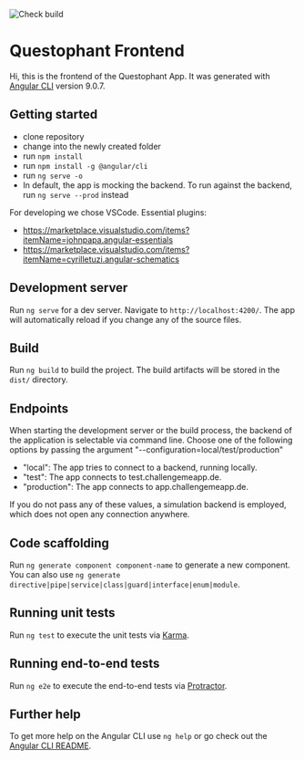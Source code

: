![Check build](https://github.com/ChallengeMeApp/frontend/workflows/Check%20build/badge.svg?branch=master)

# Questophant Frontend

Hi, this is the frontend of the Questophant App.
It was generated with [Angular CLI](https://github.com/angular/angular-cli) version 9.0.7.

## Getting started

-   clone repository
-   change into the newly created folder
-   run `npm install`
-   run `npm install -g @angular/cli`
-   run `ng serve -o`
-   In default, the app is mocking the backend. To run against the backend, run `ng serve --prod` instead

For developing we chose VSCode.
Essential plugins:

-   https://marketplace.visualstudio.com/items?itemName=johnpapa.angular-essentials
-   https://marketplace.visualstudio.com/items?itemName=cyrilletuzi.angular-schematics

## Development server

Run `ng serve` for a dev server. Navigate to `http://localhost:4200/`. The app will automatically reload if you change any of the source files.

## Build

Run `ng build` to build the project. The build artifacts will be stored in the `dist/` directory.

## Endpoints

When starting the development server or the build process, the backend of the application is selectable via command line. Choose one of the following options by passing the argument "--configuration=local/test/production"

-   "local": The app tries to connect to a backend, running locally.
-   "test": The app connects to test.challengemeapp.de.
-   "production": The app connects to app.challengemeapp.de.

If you do not pass any of these values, a simulation backend is employed, which does not open any connection anywhere.

## Code scaffolding

Run `ng generate component component-name` to generate a new component. You can also use `ng generate directive|pipe|service|class|guard|interface|enum|module`.

## Running unit tests

Run `ng test` to execute the unit tests via [Karma](https://karma-runner.github.io).

## Running end-to-end tests

Run `ng e2e` to execute the end-to-end tests via [Protractor](http://www.protractortest.org/).

## Further help

To get more help on the Angular CLI use `ng help` or go check out the [Angular CLI README](https://github.com/angular/angular-cli/blob/master/README.md).
